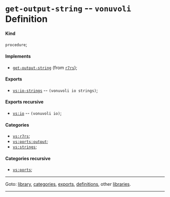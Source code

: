 

<a id='definition__vonuvoli__get-output-string'></a>

# `get-output-string` -- `vonuvoli` Definition


<a id='definition__vonuvoli__get-output-string__kind'></a>

#### Kind

`procedure`;


<a id='definition__vonuvoli__get-output-string__implements'></a>

#### Implements

 * [`get-output-string`](../../r7rs/definitions/get-output-string.md#definition__r7rs__get-output-string) (from [`r7rs`](../../r7rs/_index.md#library__r7rs));


<a id='definition__vonuvoli__get-output-string__exports'></a>

#### Exports

 * [`vs:io-strings`](../../vonuvoli/exports/vs_3a_io-strings.md#export__vonuvoli__vs_3a_io-strings) -- `(vonuvoli io strings)`;


<a id='definition__vonuvoli__get-output-string__exports-recursive'></a>

#### Exports recursive

 * [`vs:io`](../../vonuvoli/exports/vs_3a_io.md#export__vonuvoli__vs_3a_io) -- `(vonuvoli io)`;


<a id='definition__vonuvoli__get-output-string__categories'></a>

#### Categories

 * [`vs:r7rs`](../../vonuvoli/categories/vs_3a_r7rs.md#category__vonuvoli__vs_3a_r7rs);
 * [`vs:ports:output`](../../vonuvoli/categories/vs_3a_ports_3a_output.md#category__vonuvoli__vs_3a_ports_3a_output);
 * [`vs:strings`](../../vonuvoli/categories/vs_3a_strings.md#category__vonuvoli__vs_3a_strings);


<a id='definition__vonuvoli__get-output-string__categories-recursive'></a>

#### Categories recursive

 * [`vs:ports`](../../vonuvoli/categories/vs_3a_ports.md#category__vonuvoli__vs_3a_ports);

----

Goto: [library](../../vonuvoli/_index.md#library__vonuvoli), [categories](../../vonuvoli/categories/_index.md#toc__vonuvoli__categories), [exports](../../vonuvoli/exports/_index.md#toc__vonuvoli__exports), [definitions](../../vonuvoli/definitions/_index.md#toc__vonuvoli__definitions), other [libraries](../../_libraries.md#toc__libraries).

----

